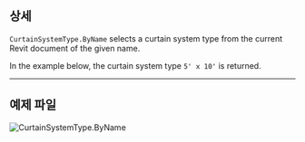 ## 상세
`CurtainSystemType.ByName` selects a curtain system type from the current Revit document of the given name.

In the example below, the curtain system type `5' x 10'` is returned.
___
## 예제 파일

![CurtainSystemType.ByName](./Revit.Elements.CurtainSystemType.ByName_img.jpg)

